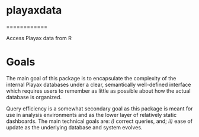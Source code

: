 # playaxdata
============

Access Playax data from R

Goals
=====

The main goal of this package is to encapsulate the complexity of the internal
Playax databases under a clear, semantically well-defined interface which 
requires users to remember as little as possible about how the actual database
is organized. 

Query efficiency is a somewhat secondary goal as this package is meant for use in
analysis environments and as the lower layer of relatively static dashboards. 
The main technical goals are: _i)_ correct queries, and; _ii)_ ease of update 
as the underlying database and system evolves.
